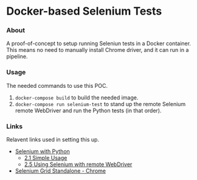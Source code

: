 # Docker-based Selenium Tests

### About

A proof-of-concept to setup running Seleniun tests in a Docker container. 
This means no need to manually install Chrome driver, and it can run in a pipeline.

### Usage

The needed commands to use this POC.

1. `docker-compose build` to build the needed image.
2. `docker-compose run selenium-test` to stand up the remote Selenium remote WebDriver and run the Python tests (in that order).

### Links

Relavent links used in setting this up.

 * [Selenium with Python](https://selenium-python.readthedocs.io/)
   * [2.1 Simple Usage](https://selenium-python.readthedocs.io/getting-started.html#simple-usage)
   * [2.5 Using Selenium with remote WebDriver](https://selenium-python.readthedocs.io/getting-started.html#using-selenium-with-remote-webdriver)
* [Selenium Grid Standalone - Chrome](https://github.com/SeleniumHQ/docker-selenium/tree/master/StandaloneChrome)
